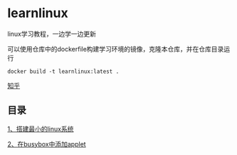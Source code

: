 # learnlinux

linux学习教程，一边学一边更新

可以使用仓库中的dockerfile构建学习环境的镜像，克隆本仓库，并在仓库目录运行

```shell
docker build -t learnlinux:latest .
```

[知乎](https://www.zhihu.com/column/c_1550211967562051584)

## 目录

[1、搭建最小的linux系统](./搭建最小的linux系统.md)

[2、在busybox中添加applet](./在busybox中添加applet.md)

